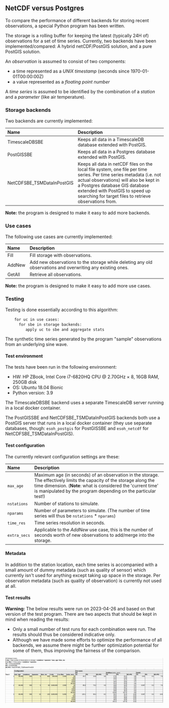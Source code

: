 ## NetCDF versus Postgres

To compare the performance of different backends for storing recent observations, a special Python
program has been written.

The storage is a rolling buffer for keeping the latest (typically 24H of) observations for a set of
time series. Currently, two backends have been implemented/compared: A hybrid netCDF/PostGIS
solution, and a pure PostGIS solution.

An *observation* is assumed to consist of two components:

- a time represented as a *UNIX timestamp* (seconds since 1970-01-01T00:00:00Z)
- a value represented as a *floating point number*

A *time series* is assumed to be identified by the combination of a *station* and a *parameter*
(like air temperature).

### Storage backends

Two backends are currently implemented:

| Name  | Description |
| :---- | :--------------------------------- |
| TimescaleDBSBE | Keeps all data in a TimescaleDB database extended with PostGIS. |
| PostGISSBE | Keeps all data in a Postgres database extended with PostGIS. |
| NetCDFSBE_TSMDataInPostGIS | Keeps all data in netCDF files on the local file system, one file per time series. Per time series metadata (i.e. not actual observations) will also be kept in a Postgres database GIS database extended with PostGIS to speed up searching for target files to retrieve observations from. |

**Note:** the program is designed to make it easy to add more backends.

### Use cases

The following use cases are currently implemented:

| Name  | Description |
| :---- | :---------------------------------- |
| Fill  | Fill storage with observations. |
| AddNew | Add new observations to the storage while deleting any old observations and overwriting any existing ones. |
| GetAll | Retrieve all observations. |

**Note:** the program is designed to make it easy to add more use cases.

### Testing

Testing is done essentially according to this algorithm:

```text
    for uc in use cases:
      for sbe in storage backends:
         apply uc to sbe and aggregate stats
```

The synthetic time series generated by the program "sample" observations from an underlying sine
wave.

#### Test environment

The tests have been run in the following environment:

- HW: HP ZBook, Intel Core i7-6820HQ CPU @ 2.70GHz × 8, 16GB RAM, 250GB disk
- OS: Ubuntu 18.04 Bionic
- Python version: 3.9

The TimescaleDBSBE backend uses a separate TimescaleDB server running in a local docker container.

The PostGISSBE and NetCDFSBE_TSMDataInPostGIS backends both use a PostGIS server that runs
in a local docker container (they use separate databases, though: `esoh_postgis` for PostGISSBE
and `esoh_netcdf` for NetCDFSBE_TSMDataInPostGIS).

#### Test configuration

The currently relevant configuration settings are these:

| Name | Description |
| :---- | :---------------------------------- |
| `max_age` | Maximum age (in seconds) of an observation in the storage. The effectively limits the capacity of the storage along the time dimension. (**Note**: what is considered the 'current time' is manipulated by the program depending on the particular test!) |
| `nstations` | Number of stations to simulate. |
| `nparams` | Number of parameters to simulate. (The number of time series will thus be `nstations` * `nparams`) |
| `time_res`  | Time series resolution in seconds. |
| `extra_secs` | Applicable to the *AddNew* use case, this is the number of seconds worth of new observations to add/merge into the storage. |

#### Metadata

In addition to the station location, each time series is accompanied with a small amount of dummy
metadata (such as quality of sensor) which currently isn't used for anything except taking up space
in the storage. Per observation metadata (such as quality of observation) is currently not used at
all.

#### Test results

**Warning:** The below results were run on 2023-04-26 and based on that version of the test
program. There are two aspects that should be kept in mind when reading the results:

- Only a small number of test runs for each combination were run. The results should thus be
considered indicative only.
- Although we have made some efforts to optimize the performance of all backends, we assume there
might be further optimization potential for some of them, thus improving the fairness of the
comparison.

![](poc-experiments/datastore-sqlvsfiles/test_results.png)
